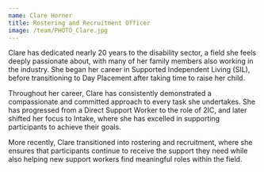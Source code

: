 ```yaml
---
name: Clare Horner
title: Rostering and Recruitment Officer
image: /team/PHOTO_Clare.jpg
---
```


Clare has dedicated nearly 20 years to the disability sector, a field she feels deeply passionate about, with many of her family members also working in the industry. She began her career in Supported Independent Living (SIL), before transitioning to Day Placement after taking time to raise her child.

Throughout her career, Clare has consistently demonstrated a compassionate and committed approach to every task she undertakes. She has progressed from a Direct Support Worker to the role of 2IC, and later shifted her focus to Intake, where she has excelled in supporting participants to achieve their goals.

More recently, Clare transitioned into rostering and recruitment, where she ensures that participants continue to receive the support they need while also helping new support workers find meaningful roles within the field.